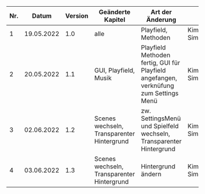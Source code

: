 | Nr. | Datum      | Version | Geänderte Kapitel                          | Art der Änderung                                                                      | Autor             | Status |
|-----|------------|---------|--------------------------------------------|---------------------------------------------------------------------------------------|-------------------|--------|
| 1   | 19.05.2022 | 1.0     | alle                                       | Playfield, Methoden                                                                   | Kimeswenger Simon | fg     |
| 2   | 20.05.2022 | 1.1     | GUI, Playfield, Musik                      | Playfield Methoden fertig, GUI für Playfield angefangen, verknüfung zum Settings Menü | Kimeswenger Simon | fg     |
| 3   | 02.06.2022 | 1.2     | Scenes wechseln, Transparenter Hintergrund | zw. SettingsMenü und Spielfeld wechseln, Transparenter Hintergrund                    | Kimeswenger Simon | fg     |
| 4   | 03.06.2022 | 1.3     | Scenes wechseln, Transparenter Hintergrund | Hintergrund ändern                                                                    | Kimeswenger Simon | fg     |




